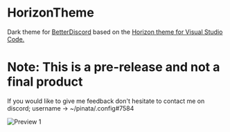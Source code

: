# HorizonTheme
Dark theme for [BetterDiscord](https://betterdiscord.app/) based on the [Horizon theme for Visual Studio Code.](https://horizontheme.netlify.app/)

# Note: This is a pre-release and not a final product

If you would like to give me feedback don't hesitate to contact me on discord; username -> ~/pinata/.config#7584

![Preview 1](https://i.imgur.com/ZXB40Tv.png "Preview 1")
